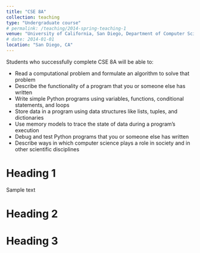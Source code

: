 ```yaml
---
title: "CSE 8A"
collection: teaching
type: "Undergraduate course"
# permalink: /teaching/2014-spring-teaching-1
venue: "University of California, San Diego, Department of Computer Science and Engineering (CSE)"
# date: 2014-01-01
location: "San Diego, CA"
---
```


Students who successfully complete CSE 8A will be able to:
* Read a computational problem and formulate an algorithm to solve that problem
* Describe the functionality of a program that you or someone else has written
* Write simple Python programs using variables, functions, conditional statements, and loops
* Store data in a  program using data structures like lists, tuples, and dictionaries
* Use memory models to trace the state of data during a program’s execution
* Debug and test Python programs that you or someone else has written
* Describe ways in which computer science plays a role in society and in other scientific disciplines

Heading 1
======
Sample text

Heading 2
======


Heading 3
======
